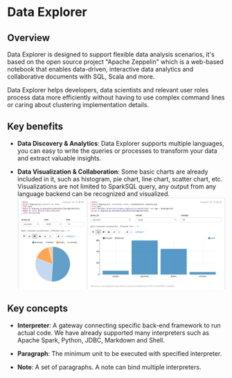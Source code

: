 # Data Explorer

## Overview

Data Explorer is designed to support flexible data analysis scenarios, it's based on the open source project "Apache Zeppelin" which is a web-based notebook that enables data-driven, interactive data analytics and collaborative documents with SQL, Scala and more.

Data Explorer helps developers, data scientists and relevant user roles process data more efficiently without having to use complex command lines or caring about clustering implementation details.

## Key benefits

- **Data Discovery & Analytics**: Data Explorer supports multiple languages, you can easy to write the queries or processes to transform your data and extract valuable insights.

- **Data Visualization & Collaboration**: Some basic charts are already included in it, such as histogram, pie chart, line chart, scatter chart, etc. Visualizations are not limited to SparkSQL query, any output from any language backend can be recognized and visualized.
![data_explorer_pic](media/data_explorer_pic_1.png)

## Key concepts

- **Interpreter**: A gateway connecting specific back-end framework to run actual code. We have already supported many interpreters such as Apache Spark, Python, JDBC, Markdown and Shell.

- **Paragraph**: The minimum unit to be executed with specified interpreter.

- **Note**: A set of paragraphs. A note can bind multiple interpreters.
